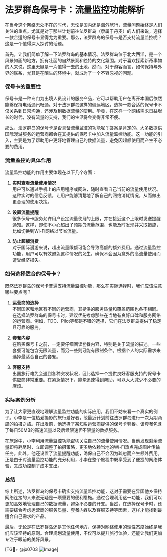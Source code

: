 # 法罗群岛保号卡：流量监控功能解析

在当今这个网络无处不在的时代，无论是国内还是海外旅行，流量问题始终是人们关注的重点。尤其是对于那些计划前往法罗群岛（隶属于丹麦）的人们来说，选择一款合适的保号卡显得尤为重要。那么，法罗群岛的保号卡是否支持流量监控呢？这是一个值得深入探讨的话题。

首先，让我们简单了解一下法罗群岛的基本情况。法罗群岛位于北大西洋，是一个风景如画的地方，拥有壮丽的自然景观和独特的文化氛围。对于喜欢探索新奇事物的人来说，这里无疑是一片值得一去的土地。然而，对于游客而言，如何保持与外界的联系，尤其是在陌生的环境中，就成为了一个不容忽视的问题。

### 保号卡的重要性

保号卡是一种专门为出境人员设计的服务产品，它可以帮助用户在离开本国后依然能够保持电话通讯畅通。对于法罗群岛这样的偏远地区，选择一款合适的保号卡不仅关系到日常沟通，还涉及到数据流量的使用。毕竟，在这样一个网络需求日益增长的时代，没有流量的支持，我们的生活将会变得非常不便。

那么，法罗群岛的保号卡是否具备流量监控的功能呢？答案是肯定的。大多数提供国际漫游服务的运营商都会在其提供的保号卡中加入流量监控功能。这一功能的引入，主要是为了帮助用户更好地管理自己的数据流量，避免因超额使用而产生不必要的费用。

### 流量监控的具体作用

流量监控功能的作用主要体现在以下几个方面：

1. **实时查看流量使用情况**  
   用户可以通过手机上的应用程序或网站，随时查看自己当前的流量使用状况。这种实时的信息反馈，让用户能够清楚地了解自己的网络消耗情况，从而做出更合理的使用决策。

2. **设置流量提醒**  
   很多保号卡服务允许用户设定流量使用的上限，并在接近这个上限时发送提醒通知。这样，即使不小心超出了预期的流量范围，也能及时发现并采取措施，比如切换到Wi-Fi网络以节省流量。

3. **防止超额消费**  
   对于国际漫游来说，超出流量限额可能会导致高额的额外费用。通过流量监控功能，用户可以有效避免这种情况的发生，确保不会因为意外的高流量使用而遭受经济损失。

### 如何选择适合的保号卡？

既然法罗群岛的保号卡普遍支持流量监控功能，那么在实际选择时，我们应该注意哪些要点呢？

1. **运营商的选择**  
   不同国家和地区有不同的运营商，其提供的服务质量和覆盖范围也各不相同。在选择法罗群岛的保号卡时，建议优先考虑那些在当地有良好口碑和服务网络的运营商。例如，TDC、Pilot等都是不错的选择，它们在法罗群岛提供了稳定且可靠的服务。

2. **套餐内容**  
   在购买保号卡之前，一定要仔细阅读套餐内容，特别是关于流量的描述。一些套餐可能包含无限流量，而另一些则可能有限制条件。根据个人的实际需求来选择最适合自己的套餐。

3. **客服支持**  
   出国旅行难免会遇到各种突发状况，因此选择一个提供良好客服支持的保号卡供应商非常重要。在紧急情况下，能够迅速得到帮助，可以大大减少不必要的麻烦。

### 实际案例分析

为了让大家更直观地理解流量监控功能的实际应用，我们不妨来看一个真实的例子。小李是一位热爱摄影的旅行爱好者，他最近计划前往法罗群岛进行一次为期两周的拍摄之旅。在出发前，他选择了某知名运营商提供的保号卡套餐。该套餐包含了每日50MB的高速流量以及后续限速但不限量的数据服务。

在旅途中，小李利用流量监控功能密切关注自己的流量使用情况。当他发现剩余流量即将耗尽时，立即调整了拍摄策略，更多地依赖当地的Wi-Fi热点完成图片传输任务。此外，他还设置了流量提醒功能，确保自己不会因为疏忽而产生额外费用。正是由于对流量监控功能的充分利用，小李在整个旅程中既享受到了便捷的网络体验，又成功控制了成本支出。

### 总结

综上所述，法罗群岛的保号卡确实支持流量监控功能，这对于需要在异国他乡保持网络连接的人来说无疑是一项重要的便利措施。通过合理利用这一功能，我们可以更加高效地管理自己的数据流量，避免不必要的开支。当然，在选择保号卡时，还需要综合考虑运营商的服务质量、套餐内容以及客服支持等因素，这样才能找到最适合自己需求的产品。

最后，无论是在法罗群岛还是其他任何地方，保持对网络使用的理性态度始终是我们应该坚持的原则。合理规划流量使用，不仅可以提升旅行体验，还能让我们更加专注于眼前的美好风景。

[TG💪+ @jx0703 ![Image](https://github.com/user-attachments/assets/dbca1d08-cadb-493c-b0ec-ad6f7a83f270)]